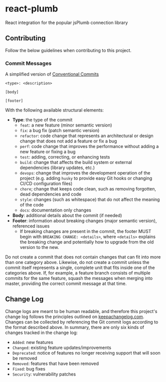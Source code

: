 # react-plumb
React integration for the popular jsPlumb connection library

## Contributing
Follow the below guidelines when contributing to this project.

### Commit Messages
A simplified version of [Conventional Commits](https://www.conventionalcommits.org/en/v1.0.0-beta.4/)

```
<type>: <description>

[body]

[footer]
```

With the following available structural elements:

- **Type**: the type of the commit
    - `feat`: a new feature (minor semantic version)
    - `fix`: a bug fix (patch semantic version)
    - `refactor`: code change that represents an architectural or design change that does not add a feature or fix a bug
    - `perf`: code change that improves the performance without adding a new feature or fixing a bug
    - `test`: adding, correcting, or enhancing tests
    - `build`: change that affects the build system or external dependencies (library updates, etc.)
    - `devops`: change that improves the development operation of the project (e.g. adding `husky` to provide easy Git
       hooks or changing CI/CD configuration files)
    - `chore`; change that keeps code clean, such as removing forgotten, dead dependencies and code
    - `style`: changes (such as whitespace) that do not affect the meaning of the code
    - `docs`: documentation only changes
- **Body**: additional details about the commit (if needed)
- **Footer**: information about breaking changes (major semantic version), referenced issues
    - If breaking changes are present in the commit, the footer MUST begin with `BREAKING CHANGE: <details>`, where
      `<details>` explains the breaking change and potentially how to upgrade from the old version to the new.

Do not create a commit that does not contain changes that can fit into more than one category above. Likewise, do not create a commit unless the commit itself represents a single, complete unit that fits inside one of the categories above. If, for example, a feature branch consists of multiple commits for the same feature, squash the messages when merging into master, providing the correct commit message at that time.

## Change Log
Change logs are meant to be human readable, and therefore this project's change log follows the principles outlined on [keepachangelog.com](https://keepachangelog.com/en/1.0.0/). Changes can be collected by referencing the Git commit logs according to the format described above. In summary, there are only six kinds of changes tracked in the change log:
- `Added`: new features
- `Changed`: existing feature updates/improvements
- `Deprecated`: notice of features no longer receiving support that will soon be removed
- `Removed`: features that have been removed
- `Fixed`: bug fixes
- `Security`: vulnerability patches
